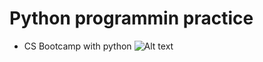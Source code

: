 # Python programmin practice
- CS Bootcamp with python ![Alt text](https://user-images.githubusercontent.com/31465178/51436111-143ca100-1cca-11e9-8156-35f562ada08b.png)

